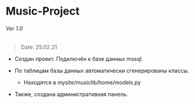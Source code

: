 # Music-Project

###### Ver 1.0

> Date: 25.02.21

- Создан проект. Подключён к базе данных mssql.

- По таблицам базы данных автоматически сгенерированы классы. 

  - Находятся в mysite/musiclib/home/models.py

- Также, создана административная панель.

 
